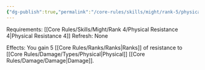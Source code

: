 ```yaml
---
{"dg-publish":true,"permalink":"/core-rules/skills/might/rank-5/physical-resistance-5/"}
---
```


Requirements: [[Core Rules/Skills/Might/Rank 4/Physical Resistance 4\|Physical Resistance 4]]
Refresh: None

Effects:
You gain 5 [[Core Rules/Ranks/Ranks\|Ranks]] of resistance to [[Core Rules/Damage/Types/Physical\|Physical]] [[Core Rules/Damage/Damage\|Damage]].
